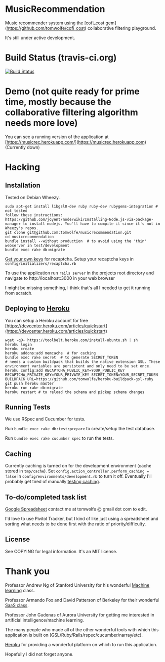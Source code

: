 # MusicRecommendation

Music recommender system using the [cofi_cost gem] (https://github.com/tomwolfe/cofi_cost) collaborative filtering playground.

It's still under active development.

# Build Status (travis-ci.org)

[![Build Status](https://travis-ci.org/tomwolfe/musicrecommendation.png)](https://travis-ci.org/tomwolfe/musicrecommendation)

# Demo (not quite ready for prime time, mostly because the collaborative filtering algorithm needs more love)

You can see a running version of the application at [https://musicrec.herokuapp.com/](https://musicrec.herokuapp.com) (Currently down)

# Hacking

## Installation

Tested on Debian Wheezy.

    sudo apt-get install libgsl0-dev ruby ruby-dev rubygems-integration # not tested
    follow these instructions: https://github.com/joyent/node/wiki/Installing-Node.js-via-package-manager to install nodejs. You'll have to compile it since it's not in Wheezy's repos.
    git clone git@github.com:tomwolfe/musicrecommendation.git
    cd musicrecommendation
    bundle install --without production  # to avoid using the 'thin' webserver in test/development
    bundle exec rake db:migrate

[Get your own keys](http://recaptcha.net/whyrecaptcha.html) for recaptcha.
Setup your recaptcha keys in `config/initializers/recaptcha.rb`

To use the application run `rails server` in the projects root directory and navigate to http://localhost:3000 in your web browser

I might be missing something, I think that's all I needed to get it running from scratch.

## Deploying to [Heroku](http://www.heroku.com)

You can setup a Heroku account for free [https://devcenter.heroku.com/articles/quickstart](https://devcenter.heroku.com/articles/quickstart)

    wget -qO- https://toolbelt.heroku.com/install-ubuntu.sh | sh
    heroku login
    heroku create
    heroku addons:add memcache  # for caching
    bundle exec rake secret  # to generate SECRET_TOKEN
    # needs a custom buildpack that builds the native extension GSL. These environment variables are persistent and only need to be set once.
    heroku config:add RECAPTCHA_PUBLIC_KEY=YOUR_PUBLIC_KEY RECAPTCHA_PRIVATE_KEY=YOUR_PRIVATE_KEY SECRET_TOKEN=YOUR_SECRET_TOKEN BUILDPACK_URL=https://github.com/tomwolfe/heroku-buildpack-gsl-ruby
    git push heroku master
    heroku run rake db:migrate
    heroku restart # to reload the schema and pickup schema changes

## Running Tests

We use RSpec and Cucumber for tests.

Run `bundle exec rake db:test:prepare` to create/setup the test database.

Run `bundle exec rake cucumber spec` to run the tests.

## Caching

Currently caching is turned on for the development environment (cache stored in `tmp/cache`). Set `config.action_controller.perform_caching = false` in `config/environments/development.rb` to turn it off. Eventually I'll probably get tired of manually [testing caching](http://stackoverflow.com/a/5293902/477788).

## To-do/completed task list

[Google Spreadsheet](http://goo.gl/3CsWy) contact me at tomwolfe @ gmail dot com to edit.

I'd love to use Pivitol Tracker, but I kind of like just using a spreadsheet and sorting what needs to be done first with the ratio of priority/difficulty.

## License

See COPYING	for legal information. It's an MIT license.

# Thank you

Professor Andrew Ng of Stanford University for his wonderful [Machine learning](https://www.coursera.org/course/ml) class.

Professor Armando Fox and David Patterson of Berkeley for their wonderful [SaaS class](https://www.edx.org/courses/BerkeleyX/CS169.1x/2012_Fall/about).

Professor John Gudenas of Aurora University for getting me interested in artificial intelligence/machine learning.

The many people who made all of the other wonderful tools with which this application is built on (GSL/Ruby/Rails/rspec/cucumber/narray/etc).

[Heroku](http://www.heroku.com) for providing a wonderful platform on which to run this application.

Hopefully I did not forget anyone.
